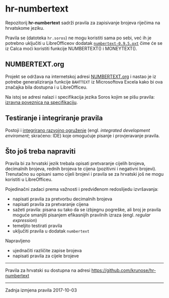 # hr-numbertext

Repozitorij **hr-numbertext** sadrži pravila za zapisivanje brojeva riječima na hrvatskome jeziku.

Pravila se (datoteka `hr.soros`) ne mogu koristiti sama po sebi, već ih je potrebno uključiti u LibreOfficeov dodatak [`numbertext-0.9.5.oxt`](https://extensions.libreoffice.org/extensions/numbertext-1) čime će se iz Calca moći koristiti funkcije NUMBERTEXT() i MONEYTEXT().

## NUMBERTEXT.org

Projekt se održava na internetskoj adresi [NUMBERTEXT.org](http://numbertext.org/) i nastao je iz potrebe generaliziranja funkcije `BAHTTEXT` iz Microsoftova Excela kako bi ova značajka bila dostupna i u LibreOfficeu.

Na istoj se adresi nalazi i specifikacija jezika Soros kojim se pišu pravila: [izravna poveznica na specifikaciju](http://numbertext.org/numbertext.pdf).

## Testiranje i integriranje pravila

Postoji i [integrirano razvojno ogruženje](http://numbertext.org/Soros.html) (engl. *integrated development enviroment*; skraćeno: IDE) koje omogućuje pisanje i provjeravanje pravila.

## Što još treba napraviti

Pravila bi za hrvatski jezik trebala opisati pretvaranje cijelih brojeva, decimalnih brojeva, rednih brojeva te cijena (pozitivni i negativni brojevi). Trenutačno su opisani samo cijeli brojevi i pravila se za hrvatski još ne mogu koristiti u LibreOfficeu.

Pojedinačni zadaci prema važnosti i predviđenom redoslijedu izvršavanja:

- napisati pravila za pretvorbu decimalnih brojeva
- napisati pravila za pretvaranje cijena
- sažeti pravila: pisana su tako da se izbjegnu pogreške, ali broj je pravila moguće smanjiti pisanjem efikasnijih pravilnih izraza (engl. *regular expression*)
- temeljito testirati pravila
- uključiti pravila u dodatak `numbertext`

Napravljeno

- ujednačiti različite zapise brojeva
- napisati pravila za cijele brojeve

---

Pravila za hrvatski su dostupna na adresi https://github.com/krunose/hr-numbertext

---

Zadnja izmjena pravila 2017-10-03